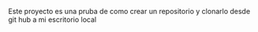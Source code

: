 Este proyecto es una pruba de como crear un repositorio y clonarlo desde git hub a mi escritorio local 
